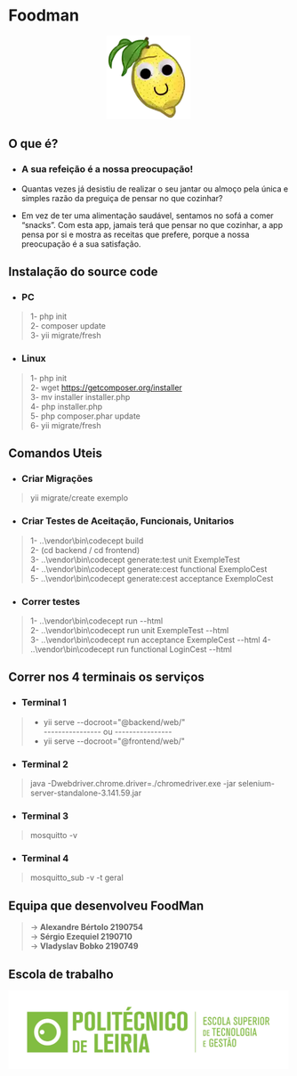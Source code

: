 # Foodman
<div align="center">

![logo](stuff/favicon.png "Logo")

</div>

## O que é?

- ### A sua refeição é a nossa preocupação!

- Quantas vezes já desistiu de realizar o seu jantar ou almoço pela única e simples razão
  da preguiça de pensar no que cozinhar?
- Em vez de ter uma alimentação saudável,
  sentamos no sofá a comer “snacks”. Com esta app, jamais terá que pensar no que
  cozinhar, a app pensa por si e mostra as
  receitas que prefere, porque a nossa preocupação é a sua satisfação.

## Instalação do source code

- ### PC

> 1- php init  
2- composer update  
3- yii migrate/fresh  


- ### Linux

> 1- php init  
2- wget https://getcomposer.org/installer  
3- mv installer installer.php  
4- php installer.php  
5- php composer.phar update  
6- yii migrate/fresh  


## Comandos Uteis
- ### Criar Migrações

> yii migrate/create exemplo

- ### Criar Testes de Aceitação, Funcionais, Unitarios
> 1-  ..\vendor\bin\codecept build   
2- (cd backend / cd frontend)   
3- ..\vendor\bin\codecept generate:test unit ExempleTest  
4- ..\\vendor\\bin\\codecept generate:cest functional  ExemploCest  
5- ..\\vendor\\bin\\codecept generate:cest acceptance  ExemploCest

- ### Correr testes
>1- ..\vendor\bin\codecept run --html  
2- ..\\vendor\\bin\\codecept run unit ExempleTest --html  
3- ..\\vendor\\bin\\codecept run acceptance ExempleCest --html
4- ..\\vendor\\bin\\codecept run functional  LoginCest --html

## Correr nos 4 terminais os serviços

- ### Terminal 1
> - yii serve --docroot="@backend/web/"  
> ---------------- ou  ---------------- 
> - yii serve --docroot="@frontend/web/"

- ### Terminal 2
> java -Dwebdriver.chrome.driver=./chromedriver.exe -jar selenium-server-standalone-3.141.59.jar

- ### Terminal 3
>mosquitto -v
> 
- ### Terminal 4
>mosquitto_sub -v -t geral

## Equipa que desenvolveu FoodMan
>-> **Alexandre Bértolo 2190754**  
>-> **Sérgio Ezequiel 2190710**  
>-> **Vladyslav Bobko 2190749**
 

## Escola de trabalho

![logo](stuff/ESTG_ipl.jpg "Logo")
